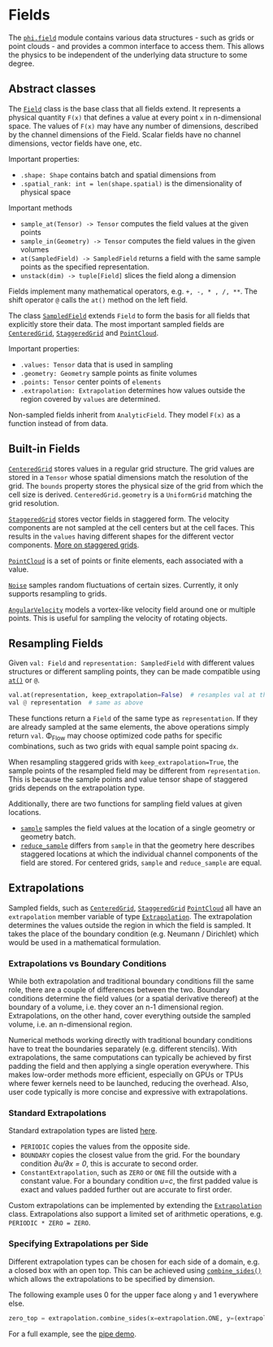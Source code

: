 # Fields

The [`phi.field`](phi/field/) module contains various data structures - such as grids or point clouds - 
and provides a common interface to access them.
This allows the physics to be independent of the underlying data structure to some degree.


## Abstract classes

The [`Field`](phi/field/#phi.field.Field) class is the base class that all fields extend.
It represents a physical quantity `F(x)` that defines a value at every point `x` in n-dimensional space.
The values of `F(x)` may have any number of dimensions, described by the channel dimensions of the Field.
Scalar fields have no channel dimensions, vector fields have one, etc.

Important properties:

* `.shape: Shape` contains batch and spatial dimensions from 
* `.spatial_rank: int = len(shape.spatial)` is the dimensionality of physical space

Important methods

* `sample_at(Tensor) -> Tensor` computes the field values at the given points
* `sample_in(Geometry) -> Tensor` computes the field values in the given volumes
* `at(SampledField) -> SampledField` returns a field with the same sample points as the specified representation.
* `unstack(dim) -> tuple[Field]` slices the field along a dimension

Fields implement many mathematical operators, e.g. `+, -, * , /, **`.
The shift operator `@` calls the `at()` method on the left field.

The class [`SampledField`](phi/field/#phi.field.SampledField) extends `Field` to form the basis for all fields that explicitly store their data.
The most important sampled fields are 
[`CenteredGrid`](phi/field/#phi.field.CenteredGrid), 
[`StaggeredGrid`](phi/field/#phi.field.StaggeredGrid) and 
[`PointCloud`](phi/field/#phi.field.PointCloud).

Important properties:

* `.values: Tensor` data that is used in sampling
* `.geometry: Geometry` sample points as finite volumes
* `.points: Tensor` center points of `elements`
* `.extrapolation: Extrapolation` determines how values outside the region covered by `values` are determined.

Non-sampled fields inherit from `AnalyticField`.
They model `F(x)` as a function instead of from data.


## Built-in Fields

[`CenteredGrid`](phi/field/#phi.field.CenteredGrid) stores values in a regular grid structure.
The grid values are stored in a `Tensor` whose spatial dimensions match the resolution of the grid.
The `bounds` property stores the physical size of the grid from which the cell size is derived.
`CenteredGrid.geometry` is a `UniformGrid` matching the grid resolution.

[`StaggeredGrid`](phi/field/#phi.field.StaggeredGrid)
stores vector fields in staggered form.
The velocity components are not sampled at the cell centers but at the cell faces.
This results in the `values` having different shapes for the different vector components.
[More on staggered grids](Staggered_Grids.html).

[`PointCloud`](phi/field/#phi.field.PointCloud)
is a set of points or finite elements, each associated with a value.

[`Noise`](phi/field/#phi.field.Noise)
samples random fluctuations of certain sizes.
Currently, it only supports resampling to grids.

[`AngularVelocity`](phi/field/#phi.field.AngularVelocity)
models a vortex-like velocity field around one or multiple points.
This is useful for sampling the velocity of rotating objects.


## Resampling Fields
Given `val: Field` and `representation: SampledField` with different values structures or different sampling points, 
they can be made compatible using [`at()`](phi/field/#phi.field.Field.at) or `@`.
```python
val.at(representation, keep_extrapolation=False)  # resamples val at the elements of representation
val @ representation  # same as above
```
These functions return a `Field` of the same type as `representation`.
If they are already sampled at the same elements, the above operations simply return `val`.
Φ<sub>Flow</sub> may choose optimized code paths for specific combinations, such as two grids with equal sample point spacing `dx`.

When resampling staggered grids with `keep_extrapolation=True`, the sample points of the resampled field may be different from `representation`.
This is because the sample points and value tensor shape of staggered grids depends on the extrapolation type.

Additionally, there are two functions for sampling field values at given locations.

* [`sample`](phi/field/#phi.field.sample) samples the field values at the location of a single geometry or geometry batch.
* [`reduce_sample`](phi/field/#phi.field.reduce_sample) differs from `sample` in that the geometry here describes
  staggered locations at which the individual channel components of the field are stored.
  For centered grids, `sample` and `reduce_sample` are equal.


## Extrapolations

Sampled fields, such as [`CenteredGrid`](phi/field/#phi.field.CenteredGrid),
[`StaggeredGrid`](phi/field/#phi.field.StaggeredGrid)
[`PointCloud`](phi/field/#phi.field.PointCloud) all have an `extrapolation` member variable of type 
[`Extrapolation`](phi/math/extrapolation.html#phiml.math.extrapolation.Extrapolation).
The extrapolation determines the values outside the region in which the field is sampled.
It takes the place of the boundary condition (e.g. Neumann / Dirichlet) which would be used in a mathematical formulation.

### Extrapolations vs Boundary Conditions

While both extrapolation and traditional boundary conditions fill the same role, there are a couple of differences between the two.
Boundary conditions determine the field values (or a spatial derivative thereof) at the boundary of a volume, i.e. they cover an n-1 dimensional region.
Extrapolations, on the other hand, cover everything outside the sampled volume, i.e. an n-dimensional region.

Numerical methods working directly with traditional boundary conditions have to treat the boundaries separately (e.g. different stencils).
With extrapolations, the same computations can typically be achieved by first padding the field and then applying a single operation everywhere.
This makes low-order methods more efficient, especially on GPUs or TPUs where fewer kernels need to be launched, reducing the overhead.
Also, user code typically is more concise and expressive with extrapolations.

### Standard Extrapolations

Standard extrapolation types are listed [here](phi/math/extrapolation.html#header-variables).

* `PERIODIC` copies the values from the opposite side.
* `BOUNDARY` copies the closest value from the grid. For the boundary condition *∂u/∂x = 0*, this is accurate to second order.
* `ConstantExtrapolation`, such as `ZERO` or `ONE` fill the outside with a constant value.
  For a boundary condition *u=c*, the first padded value is exact and values padded further out are accurate to first order.

Custom extrapolations can be implemented by extending the
[`Extrapolation`](phi/math/extrapolation.html#phiml.math.extrapolation.Extrapolation) class.
Extrapolations also support a limited set of arithmetic operations, e.g. `PERIODIC * ZERO = ZERO`.

### Specifying Extrapolations per Side

Different extrapolation types can be chosen for each side of a domain, e.g. a closed box with an open top.
This can be achieved using [`combine_sides()`](phi/math/extrapolation.html#phiml.math.extrapolation.combine_sides)
which allows the extrapolations to be specified by dimension.

The following example uses 0 for the upper face along `y` and 1 everywhere else.
```python
zero_top = extrapolation.combine_sides(x=extrapolation.ONE, y=(extrapolation.ONE, extrapolation.ZERO))
```
For a full example, see the [pipe demo](https://github.com/tum-pbs/PhiFlow/blob/master/demos/pipe.py).